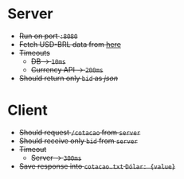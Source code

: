# Server

* ~~Run on port `:8080`~~
* ~~Fetch USD-BRL data from [here](https://economia.awesomeapi.com.br/json/last/USD-BR)~~ 
* ~~Timeouts~~
  * ~~DB -> `10ms`~~
  * ~~Currency API -> `200ms`~~
* ~~Should return only `bid` as *json*~~


# Client

* ~~Should request `/cotacao` from `server`~~
* ~~Should receive only `bid` from `server`~~
* ~~Timeout~~
  * ~~Server -> `300ms`~~ 
* ~~Save response into `cotacao.txt`
  ``Dólar: {value}``~~